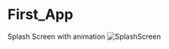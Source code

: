 # First_App
Splash Screen with animation
![SplashScreen](https://user-images.githubusercontent.com/47665779/70939779-03bbb480-205a-11ea-9564-629d521ff8c0.png)
